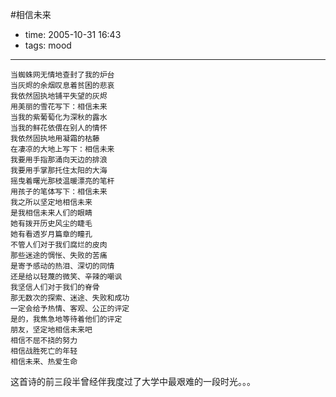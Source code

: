 #相信未来

- time: 2005-10-31 16:43
- tags: mood

---

	当蜘蛛网无情地查封了我的炉台
	当灰烬的余烟叹息着贫困的悲哀
	我依然固执地铺平失望的灰烬
	用美丽的雪花写下：相信未来
	当我的紫葡萄化为深秋的露水
	当我的鲜花依偎在别人的情怀
	我依然固执地用凝霜的枯藤
	在凄凉的大地上写下：相信未来
	我要用手指那涌向天边的排浪
	我要用手掌那托住太阳的大海
	摇曳着曙光那枝温暖漂亮的笔杆
	用孩子的笔体写下：相信未来
	我之所以坚定地相信未来
	是我相信未来人们的眼睛
	她有拨开历史风尘的睫毛
	她有看透岁月篇章的瞳孔
	不管人们对于我们腐烂的皮肉
	那些迷途的惆怅、失败的苦痛
	是寄予感动的热泪、深切的同情
	还是给以轻蔑的微笑、辛辣的嘲讽
	我坚信人们对于我们的脊骨
	那无数次的探索、迷途、失败和成功
	一定会给予热情、客观、公正的评定
	是的，我焦急地等待着他们的评定
	朋友，坚定地相信未来吧
	相信不屈不挠的努力
	相信战胜死亡的年轻
	相信未来、热爱生命

这首诗的前三段半曾经伴我度过了大学中最艰难的一段时光。。。